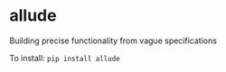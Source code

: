 
# allude
Building precise functionality from vague specifications


To install:	```pip install allude```
